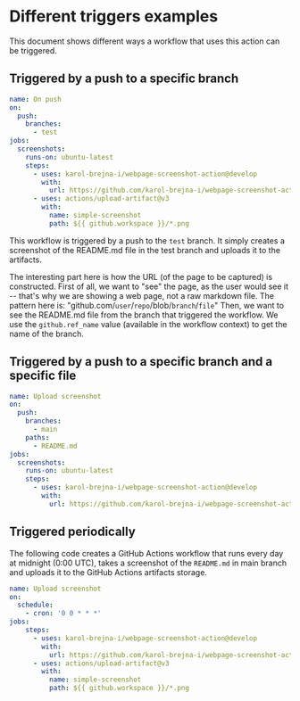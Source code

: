 # Different triggers examples

This document shows different ways a workflow that uses this action can be triggered.

## Triggered by a push to a specific branch

```yaml
name: On push
on:
  push:
    branches:
      - test
jobs:
  screenshots:
    runs-on: ubuntu-latest
    steps:
      - uses: karol-brejna-i/webpage-screenshot-action@develop
        with:
          url: https://github.com/karol-brejna-i/webpage-screenshot-action/blob/{{ github.ref_name }}/README.md
      - uses: actions/upload-artifact@v3
        with:
          name: simple-screenshot
          path: ${{ github.workspace }}/*.png
```

This workflow is triggered by a push to the `test` branch. 
It simply creates a screenshot of the README.md file in the test branch and uploads it to the artifacts.

The interesting part here is how the URL (of the page to be captured) is constructed.
First of all, we want to "see" the page, as the user would see it -- that's why we are showing a web page, not a raw markdown file.
The pattern here is: "github.com/`user`/`repo`/blob/`branch`/`file`"
Then, we want to see the README.md file from the branch that triggered the workflow.
We use the `github.ref_name` value (available in the workflow context) to get the name of the branch.

## Triggered by a push to a specific branch and a specific file

```yaml
name: Upload screenshot
on:
  push:
    branches:
      - main
    paths:
      - README.md
jobs:
  screenshots:
    runs-on: ubuntu-latest
    steps:
      - uses: karol-brejna-i/webpage-screenshot-action@develop
        with:
          url: https://github.com/karol-brejna-i/webpage-screenshot-action/blob/{{ github.ref_name }}/README.md
```



## Triggered periodically
The following code creates a GitHub Actions workflow that runs every day at midnight (0:00 UTC),
takes a screenshot of the `README.md` in main branch and uploads it to the GitHub Actions artifacts storage.

```yaml
name: Upload screenshot
on:
  schedule:
    - cron: '0 0 * * *'
jobs:
    steps:
      - uses: karol-brejna-i/webpage-screenshot-action@develop
        with:
          url: https://github.com/karol-brejna-i/webpage-screenshot-action/blob/main/README.md
      - uses: actions/upload-artifact@v3
        with:
          name: simple-screenshot
          path: ${{ github.workspace }}/*.png
```

